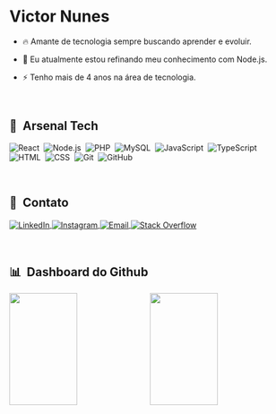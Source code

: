 
<h1 align="left">
    Victor Nunes
</h1>

- 🔥 Amante de tecnologia sempre buscando aprender e evoluir.

- 🔭 Eu atualmente estou refinando meu conhecimento com Node.js.

- ⚡ Tenho mais de 4 anos na área de tecnologia.

<!-- - 🚀 Meu site pessoal: [victornfb.com](https://victornfb.com) -->

<br>

## 🧪 &nbsp;Arsenal Tech

![React](https://img.shields.io/badge/-React-202323?style=flat&logo=react)&nbsp;
![Node.js](https://img.shields.io/badge/-Node.js-202323?style=flat&logo=node.js)&nbsp;
![PHP](https://img.shields.io/badge/-PHP-202323?style=flat&logo=php)&nbsp;
![MySQL](https://img.shields.io/badge/-MySQL-202323?style=flat&logo=mysql)&nbsp;
![JavaScript](https://img.shields.io/badge/-JavaScript-202323?style=flat&logo=javascript)&nbsp;
![TypeScript](https://img.shields.io/badge/-TypeScript-202323?style=flat&logo=typescript)&nbsp;
![HTML](https://img.shields.io/badge/-HTML-202323?style=flat&logo=HTML5)&nbsp;
![CSS](https://img.shields.io/badge/-CSS-202323?style=flat&logo=CSS3&logoColor=1572B6)&nbsp;
![Git](https://img.shields.io/badge/-Git-202323?style=flat&logo=git)&nbsp;
![GitHub](https://img.shields.io/badge/-GitHub-202323?style=flat&logo=github)&nbsp;

<br>

## 🎯 &nbsp;Contato

<p align="left">
    <a href="https://www.linkedin.com/in/victornfb/" target="_blank">
        <img align="center" src="https://img.shields.io/badge/-LinkedIn-202323?style=flat&logo=linkedin&logoColor=blue" alt="LinkedIn"/>
    </a>
    <a href="https://www.instagram.com/victornfb/" target="_blank">
      <img align="center" src="https://img.shields.io/badge/-Instagram-202323?style=flat&logo=instagram" alt="Instagram"/>  
    </a>
    <a href="mailto:victornfb@outlook.com" target="_blank">
      <img align="center" src="https://img.shields.io/badge/-Email-202323?style=flat&logo=microsoft-outlook&logoColor=blue" alt="Email"/>  
    </a>
    <a href="https://stackoverflow.com/users/14765667/victornfb" target="_blank">
      <img align="center" src="https://img.shields.io/badge/-Stack Overflow-202323?style=flat&logo=stackoverflow" alt="Stack Overflow"/>  
    </a>
</p>

<br>

## 📊 &nbsp;Dashboard do Github

<p align="left">
    <img width="49%" height="200em" style="display: inline-block;" src="https://github-readme-stats.vercel.app/api/top-langs/?username=Victornfb&layout=compact" />
    <img width="49%" height="200em" style="display: inline-block;" src="https://github-readme-stats.vercel.app/api?username=Victornfb&show_icons=true&count_private=true" />
</p>
